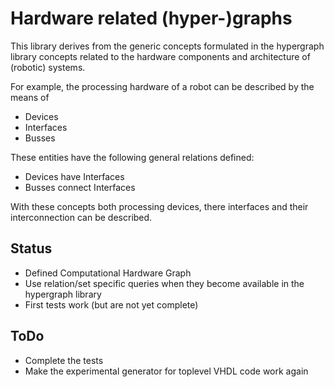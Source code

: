 # Hardware related (hyper-)graphs

This library derives from the generic concepts formulated in the hypergraph library concepts related to the hardware components and architecture of (robotic) systems.

For example, the processing hardware of a robot can be described by the means of

* Devices
* Interfaces
* Busses

These entities have the following general relations defined:

* Devices have Interfaces
* Busses connect Interfaces

With these concepts both processing devices, there interfaces and their interconnection can be described.

## Status

* Defined Computational Hardware Graph
* Use relation/set specific queries when they become available in the hypergraph library
* First tests work (but are not yet complete)

## ToDo

* Complete the tests
* Make the experimental generator for toplevel VHDL code work again
